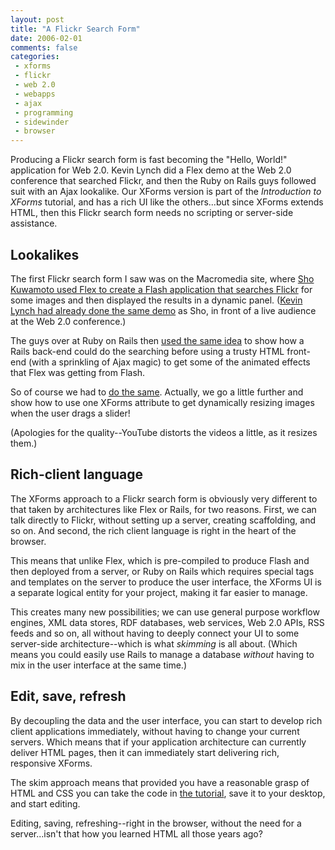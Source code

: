 ```yaml
---
layout: post
title: "A Flickr Search Form"
date: 2006-02-01
comments: false
categories:
 - xforms
 - flickr
 - web 2.0
 - webapps
 - ajax
 - programming
 - sidewinder
 - browser
---
```

Producing a Flickr search form is fast becoming the "Hello, World!"
application for Web 2.0. Kevin Lynch did a Flex demo at the Web 2.0 conference
that searched Flickr, and then the Ruby on Rails guys followed suit with an
Ajax lookalike. Our XForms version is part of the _Introduction to XForms_
tutorial, and has a rich UI like the others...but since XForms extends HTML,
then this Flickr search form needs no scripting or server-side assistance.

<!-- more -->

## Lookalikes

The first Flickr search form I saw was on the Macromedia site, where [Sho Kuwamoto used Flex to create a Flash application that searches Flickr](http://labs.macromedia.com/wiki/index.php/Flex_Framework:samples:photodemo)
for some images and then displayed the results in a dynamic panel. ([Kevin Lynch had already done the same demo](http://weblogs.macromedia.com/mesh/archives/2005/10/video_of_kevin.cfm)
as Sho, in front of a live audience at the Web 2.0 conference.)

  
The guys over at Ruby on Rails then [used the same idea](http://www.rubyonrails.org/screencasts)
to show how a Rails back-end could do the searching before using a trusty HTML
front-end (with a sprinkling of Ajax magic) to get some of the animated effects
that Flex was getting from Flash.

So of course we had to [do the same](http://www.youtube.com/watch?v=KcNN9u4Z_Yw).
Actually, we go a little further and show how to use one XForms attribute to
get dynamically resizing images when the user drags a slider!

(Apologies for the quality--YouTube distorts the videos a little, as it
resizes them.)

## Rich-client language

The XForms approach to a Flickr search form is obviously very different to
that taken by architectures like Flex or Rails, for two reasons. First, we can
talk directly to Flickr, without setting up a server, creating scaffolding,
and so on. And second, the rich client language is right in the heart of the
browser.

This means that unlike Flex, which is pre-compiled to produce Flash and then
deployed from a server, or Ruby on Rails which requires special tags and
templates on the server to produce the user interface, the XForms UI is a
separate logical entity for your project, making it far easier to manage.

This creates many new possibilities; we can use general purpose workflow
engines, XML data stores, RDF databases, web services, Web 2.0 APIs, RSS feeds
and so on, all without having to deeply connect your UI to some server-side
architecture--which is what _skimming_ is all about. (Which means you could
easily use Rails to manage a database _without_ having to mix in the user
interface at the same time.)

## Edit, save, refresh

By decoupling the data and the user interface, you can start to develop rich
client applications immediately, without having to change your current
servers. Which means that if your application architecture can currently
deliver HTML pages, then it can immediately start delivering rich, responsive
XForms.

The skim approach means that provided you have a reasonable grasp of HTML and
CSS you can take the code in [the tutorial](/node/89), save it to your
desktop, and start editing.

Editing, saving, refreshing--right in the browser, without the need for a
server...isn't that how you learned HTML all those years ago?
